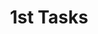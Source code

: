﻿---
title: 1st Tasks
description: |
    ### As a receptionist, I want to register new patients so that their medical records can be created and maintained.
    
    
    **Acceptance Criteria:**
    - Form for patient details (name, age, gender, contact, address).
    - Unique patient ID generated automatically.
    - Data saved in database.


    **Task Checklist:**
    - [ ] Design patient registration form (UI).
    - [ ] Build backend API for patient creation.
    - [ ] Connect to patient records database.
enhanceDescription: true
issue: 81
status: Backlog
size: S
estimate: 20
devHours: 12
qaHours: 4
plannedStart: '2025-09-01'
plannedEnd: '2025-09-10'
actualStart: '2025-09-05'
actualEnd: '2025-09-12'
assignees:
  - sctgithub
labels:
  - enhancement
priority: Critical
sprint: Sprint 1
relationships:
commentHistory: []
comments:
  - "Sample Patient Registration : [IMAGE:../Images/Patient Registration.png]"
---